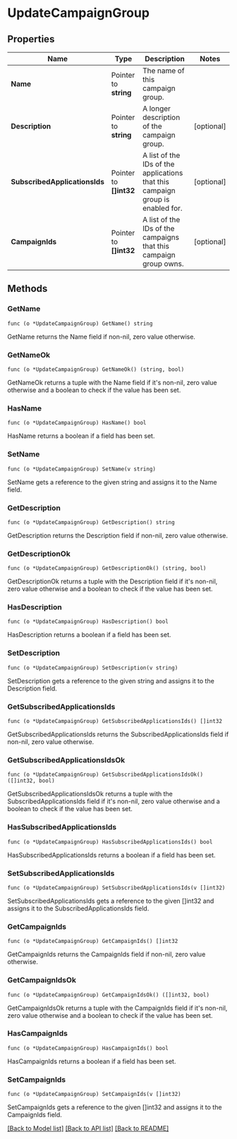 # UpdateCampaignGroup

## Properties

Name | Type | Description | Notes
------------ | ------------- | ------------- | -------------
**Name** | Pointer to **string** | The name of this campaign group. | 
**Description** | Pointer to **string** | A longer description of the campaign group. | [optional] 
**SubscribedApplicationsIds** | Pointer to **[]int32** | A list of the IDs of the applications that this campaign group is enabled for. | [optional] 
**CampaignIds** | Pointer to **[]int32** | A list of the IDs of the campaigns that this campaign group owns. | [optional] 

## Methods

### GetName

`func (o *UpdateCampaignGroup) GetName() string`

GetName returns the Name field if non-nil, zero value otherwise.

### GetNameOk

`func (o *UpdateCampaignGroup) GetNameOk() (string, bool)`

GetNameOk returns a tuple with the Name field if it's non-nil, zero value otherwise
and a boolean to check if the value has been set.

### HasName

`func (o *UpdateCampaignGroup) HasName() bool`

HasName returns a boolean if a field has been set.

### SetName

`func (o *UpdateCampaignGroup) SetName(v string)`

SetName gets a reference to the given string and assigns it to the Name field.

### GetDescription

`func (o *UpdateCampaignGroup) GetDescription() string`

GetDescription returns the Description field if non-nil, zero value otherwise.

### GetDescriptionOk

`func (o *UpdateCampaignGroup) GetDescriptionOk() (string, bool)`

GetDescriptionOk returns a tuple with the Description field if it's non-nil, zero value otherwise
and a boolean to check if the value has been set.

### HasDescription

`func (o *UpdateCampaignGroup) HasDescription() bool`

HasDescription returns a boolean if a field has been set.

### SetDescription

`func (o *UpdateCampaignGroup) SetDescription(v string)`

SetDescription gets a reference to the given string and assigns it to the Description field.

### GetSubscribedApplicationsIds

`func (o *UpdateCampaignGroup) GetSubscribedApplicationsIds() []int32`

GetSubscribedApplicationsIds returns the SubscribedApplicationsIds field if non-nil, zero value otherwise.

### GetSubscribedApplicationsIdsOk

`func (o *UpdateCampaignGroup) GetSubscribedApplicationsIdsOk() ([]int32, bool)`

GetSubscribedApplicationsIdsOk returns a tuple with the SubscribedApplicationsIds field if it's non-nil, zero value otherwise
and a boolean to check if the value has been set.

### HasSubscribedApplicationsIds

`func (o *UpdateCampaignGroup) HasSubscribedApplicationsIds() bool`

HasSubscribedApplicationsIds returns a boolean if a field has been set.

### SetSubscribedApplicationsIds

`func (o *UpdateCampaignGroup) SetSubscribedApplicationsIds(v []int32)`

SetSubscribedApplicationsIds gets a reference to the given []int32 and assigns it to the SubscribedApplicationsIds field.

### GetCampaignIds

`func (o *UpdateCampaignGroup) GetCampaignIds() []int32`

GetCampaignIds returns the CampaignIds field if non-nil, zero value otherwise.

### GetCampaignIdsOk

`func (o *UpdateCampaignGroup) GetCampaignIdsOk() ([]int32, bool)`

GetCampaignIdsOk returns a tuple with the CampaignIds field if it's non-nil, zero value otherwise
and a boolean to check if the value has been set.

### HasCampaignIds

`func (o *UpdateCampaignGroup) HasCampaignIds() bool`

HasCampaignIds returns a boolean if a field has been set.

### SetCampaignIds

`func (o *UpdateCampaignGroup) SetCampaignIds(v []int32)`

SetCampaignIds gets a reference to the given []int32 and assigns it to the CampaignIds field.


[[Back to Model list]](../README.md#documentation-for-models) [[Back to API list]](../README.md#documentation-for-api-endpoints) [[Back to README]](../README.md)


